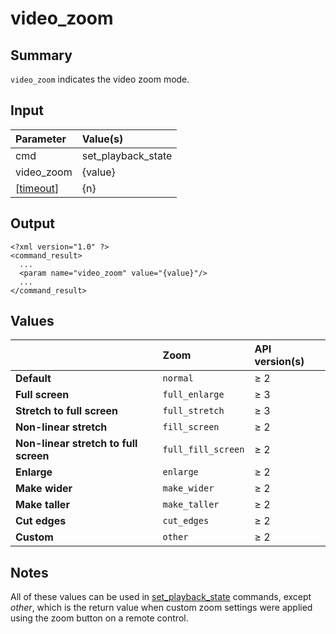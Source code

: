 # video\_zoom #
## Summary ##

`video_zoom` indicates the video zoom mode.

## Input ##

| **Parameter**        | **Value(s)**         |
|:---------------------|:---------------------|
| cmd                  | set\_playback\_state |
| video\_zoom          | {value}              |
| [[timeout](timeout.md)]        | {n}                  |

## Output ##

```
<?xml version="1.0" ?>
<command_result>
  ...
  <param name="video_zoom" value="{value}"/>
  ...
</command_result>
```

## Values ##

|                                     | **Zoom**             | **API version(s)** |
|:------------------------------------|:---------------------|:-------------------|
| **Default**                           | `normal`             | ≥ 2                |
| **Full screen**                       | `full_enlarge`       | ≥ 3                |
| **Stretch to full screen**            | `full_stretch`       | ≥ 3                |
| **Non-linear stretch**                | `fill_screen`        | ≥ 2                |
| **Non-linear stretch to full screen** | `full_fill_screen`   | ≥ 2                |
| **Enlarge**                           | `enlarge`            | ≥ 2                |
| **Make wider**                        | `make_wider`         | ≥ 2                |
| **Make taller**                       | `make_taller`        | ≥ 2                |
| **Cut edges**                         | `cut_edges`          | ≥ 2                |
| **Custom**                            | `other`              | ≥ 2                |

## Notes ##

All of these values can be used in [set\_playback\_state](SetPlaybackStateCommand.md) commands, except _other_, which is the return value when custom zoom settings were applied using the zoom button on a remote control.